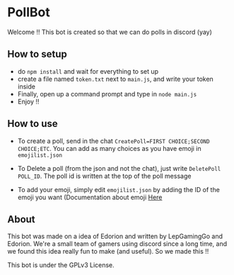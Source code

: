 # PollBot

Welcome !! This bot is created so that we can do polls in discord (yay)

## How to setup

 - do ```npm install``` and wait for everything to set up
 - create a file named ```token.txt``` next to ```main.js```, and write your token inside
 - Finally, open up a command prompt and type in ```node main.js```
 - Enjoy !!
 
 ## How to use
 
 - To create a poll, send in the chat ```CreatePoll=FIRST CHOICE;SECOND CHOICE;ETC```. You can add as many choices as you have emoji in ```emojilist.json```
 
 - To Delete a poll (from the json and not the chat), just write ```DeletePoll POLL_ID```. The poll id is written at the top of the poll message
 
 - To add your emoji, simply edit ```emojilist.json``` by adding the ID of the emoji you want (Documentation about emoji [Here](https://discordapp.com/developers/docs/resources/emoji)
 
 ## About
 
 This bot was made on a idea of Edorion and written by LepGamingGo and Edorion. We're a small team of gamers using discord since a long time, and we found this idea really fun to make (and useful). So we made this !!
 
 This bot is under the GPLv3 License.
